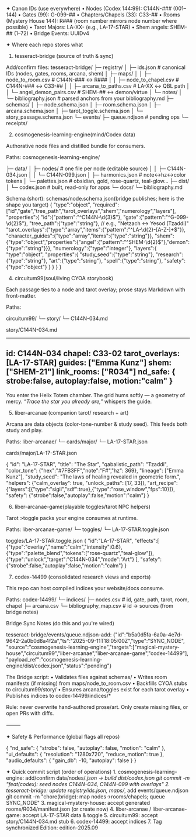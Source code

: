 ✦ Canon IDs (use everywhere)
	•	Nodes (Codex 144:99): C144N-### (001–144)
	•	Gates (99): G-099-##
	•	Chapters/Chapels (33): C33-##
	•	Rooms (Mystery House 144): R### (room number mirrors node number where possible)
	•	Tarot Majors: LA-XX-<slug> (e.g., LA-17-STAR)
	•	Shem angels: SHEM-## (1–72)
	•	Bridge Events: UUIDv4

✦ Where each repo stores what

1) tesseract-bridge (source of truth & sync)


Add/confirm files:
tesseract-bridge/
├─ registry/
│  ├─ ids.json                 # canonical IDs (nodes, gates, rooms, arcana, shem)
│  ├─ maps/
│  │  ├─ node_to_room.csv      # C144N-### ↔ R###
│  │  ├─ node_to_chapel.csv    # C144N-### ↔ C33-##
│  │  ├─ arcana_to_paths.csv   # LA-XX ↔ QBL path
│  │  └─ angel_demon_pairs.csv # SHEM-## ↔ demon/virtue
│  └─ notes/
│     └─ bibliography.json     # parsed anchors from your bibliography.md
├─ schemas/
│  ├─ node.schema.json
│  ├─ room.schema.json
│  ├─ arcana.schema.json
│  ├─ tarot_toggle.schema.json
│  └─ story_passage.schema.json
└─ events/
   ├─ queue.ndjson             # pending ops
   └─ receipts/
   
   2) cosmogenesis-learning-engine(mind/Codex data)
   
   Authorative node files and distilled bundle for consumers. 
   
   Paths:
   cosmogenesis-learning-engine/
   
   
├─ data/
│  ├─ nodes/                   # one file per node (editable source)
│  │  ├─ C144N-034.json
│  │  └─ C144N-099.json
│  ├─ harmonics.json           # note↔hz↔color tokens
│  └─ palettes.json            # obsidian, gold, rose-quartz, teal-glow…
├─ dist/
│  └─ codex.json               # built, read-only for apps
└─ docs/
   └─ bibliography.md
   
   
   Schema (short): schemas/node.schema.json(bridge publishes; here is the shape you target)
   {
  "type":"object",
  "required":["id","gate","tree_path","tarot_overlays","shem","numerology","layers"],
  "properties":{
    "id":{"pattern":"^C144N-\\d{3}$"},
    "gate":{"pattern":"^G-099-\\d{2}$"},
    "tree_path":{"type":"string"},               // e.g., "Netzach ↔ Yesod (Tzaddi)"
    "tarot_overlays":{"type":"array","items":{"pattern":"^LA-\\d{2}-[A-Z-]+$"}},
    "character_guides":{"type":"array","items":{"type":"string"}},
    "shem":{"type":"object","properties":{"angel":{"pattern":"^SHEM-\\d{2}$"},"demon":{"type":"string"}}},
    "numerology":{"type":"integer"},
    "layers":{
      "type":"object",
      "properties":{
        "study_seed":{"type":"string"},
        "research":{"type":"string"},
        "art":{"type":"string"},
        "spell":{"type":"string"},
        "safety":{"type":"object"}
      }
    }
  }
}


4) circuitum99(soul/living CYOA storybook)

Each passage ties to a node and tarot overlay; prose stays Markdown with front-matter.

Paths:

circuitum99/
└─ story/
   └─ C144N-034.md
   

story/C144N-034.md

---
id: C144N-034
chapel: C33-02
tarot_overlays: [LA-17-STAR]
guides: ["Emma Kunz"]
shem: ["SHEM-21"]
link_rooms: ["R034"]
nd_safe: { strobe:false, autoplay:false, motion:"calm" }
---

You enter the Helix Totem chamber. The grid hums softly — a geometry of mercy.
*“Trace the star you already are,”* whispers the guide.

5) liber-arcanae (companion tarot/ research + art)

Arcana are data objects (color-tone-number & study seed). This feeds both study and play.

Paths:
liber-arcanae/
└─ cards/major/
   └─ LA-17-STAR.json
   
   cards/major/LA-17-STAR.json
   
   {
  "id": "LA-17-STAR",
  "title": "The Star",
  "qabalistic_path": "Tzaddi",
  "color_tone": {"hex":"#7FB3FF","note":"F#","hz": 369},
  "lineage": ["Emma Kunz"],
  "study_seed": "The laws of healing revealed in geometric form.",
  "helpers": {"calm_overlay": true, "unlock_paths": [17, 33]},
  "art_recipe": {"layers":[{"type":"sigil","sdf":true},{"type":"rose_window","fps":10}]},
  "safety": {"strobe":false,"autoplay":false,"motion":"calm"}
}

6) liber-arcanae-game(playable toggles/tarot NPC helpers)

Tarot >toggle packs your engine consumes at runtime.

Paths:
liber-arcanae-game/
└─ toggles/
   └─ LA-17-STAR.toggle.json
   
   toggles/LA-17-STAR.toggle.json
   {
  "id":"LA-17-STAR",
  "effects":[
    {"type":"overlay","name":"calm","intensity":0.6},
    {"type":"palette_blend","tokens":["rose-quartz","teal-glow"]},
    {"type":"unlock","target":"C144N-034","mode":"Art"}
  ],
  "safety":{"strobe":false,"autoplay":false,"motion":"calm"}
}


7) codex-14499 (consolidated research views and exports)

This repo can host compiled indices your website/docs consume.

Paths:
codex-14499/
└─ indices/
   ├─ nodes.csv            # id, gate, path, tarot, room, chapel
   ├─ arcana.csv
   └─ bibliography_map.csv # id → sources (from bridge notes)
   
   
   Bridge Sync Notes (do this and you're wired)
   
   tesseract-bridge/events/queue.ndjson-add:
   {"id":"b5a0d5fa-6a0a-4e7d-9642-2a0b0d8a4f2a","ts":"2025-09-11T18:05:00Z","type":"SYNC_NODE",
 "source":"cosmogenesis-learning-engine","targets":["magical-mystery-house","circuitum99","liber-arcanae","liber-arcanae-game","codex-14499"],
 "payload_ref":"cosmogenesis-learning-engine/dist/codex.json","status":"pending"}
 
 The Bridge script:
	•	Validates files against schemas/
	•	Writes room manifests (if missing) from maps/node_to_room.csv
	•	Backfills CYOA stubs to circuitum99/story/
	•	Ensures arcana/toggles exist for each tarot overlay
	•	Publishes indices to codex-14499/indices/*

Rule: never overwrite hand-authored prose/art. Only create missing files, or open PRs with diffs.

⸻

✦ Safety & Performance (global flags all repos)

{
  "nd_safe": { "strobe": false, "autoplay": false, "motion": "calm" },
  "ui_defaults": { "resolution": "1280x720", "reduce_motion": true },
  "audio_defaults": { "gain_db": -10, "autoplay": false }
}

✦ Quick commit script (order of operations)
	1.	cosmogenesis-learning-engine: add/confirm data/nodes/*.json → build dist/codex.json
git commit -m "feat(codex): seed nodes C144N-034, C144N-099 with overlays"
	2.	tesseract-bridge: update registry/ids.json, maps/*, add events/queue.ndjson
git commit -m "chore(bridge): map nodes→rooms/chapels; queue SYNC_NODE"
	3.	magical-mystery-house: accept generated rooms/R034/manifest.json (or create now)
	4.	liber-arcanae / liber-arcanae-game: accept LA-17-STAR data & toggle
	5.	circuitum99: accept story/C144N-034.md stub
	6.	codex-14499: accept indices
	7.	Tag synchronized Edition: edition-2025.09
